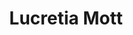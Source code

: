 ---
pid: ws14
title: Lucretia Mott
location_transcription: Washington Square
coordinates: "[-75.151859532329, 39.946973370077]"
zipcode: '19121'
gen_neighborhood: North Philadelphia
neighborhood: Brewerytown
outside_phl: 
age: '22'
age_range: 20-29
instagram: 
image_file_name: ws_14.jpg
proposal_transcription: Philadelphia doesn't have enough monuments of famous women.
topic: Person,History,Women
topic_summary: 0, 0, 0
type: 
keywords_other: 
credit: Zach L.
image_labels: 
twitter: 
facebook: 
permalink: "/monuments/ws14/"
layout: item-page
---